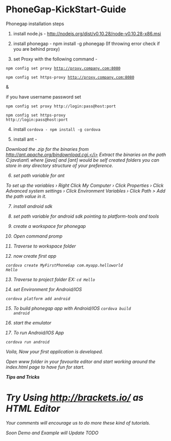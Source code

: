 PhoneGap-KickStart-Guide
========================

Phonegap installation steps 

1) install node.js - http://nodejs.org/dist/v0.10.28/node-v0.10.28-x86.msi

2) install phonegap - npm install -g phonegap (If throwing error check if you are behind proxy)

3) set Proxy with the following command - 

<code>npm config set proxy http://proxy.company.com:8080</code>

<code>npm config set https-proxy http://proxy.company.com:8080</code>

&

if you have username password set

<code>npm config set proxy http://login:pass@host:port</code>

<code>npm config set https-proxy http://login:pass@host:port</code>


4) install <code>cordova - npm install -g cordova</code>

5) install ant - 

<i>Download the .zip for the binaries from http://ant.apache.org/bindownload.cgi.</i>
<i>Extract the binaries on the path C:java\ant\ where [java] and [ant] would be self created folders you can store in any directory structure of your preference.</i>

6) set path variable for ant

<i>To set up the variables › Right Click My Computer › Click Properties › Click Advanced system settings  › Click Environment Variables › Click Path > Add the path value in it.</i>

7) install android sdk

8) set path variable for android sdk pointing to platform-tools and tools

9) create a workspace for phonegap

10) Open command promp

11) Traverse to workspace folder

12) now create first app

<code>cordova create MyFirstPhoneGap com.myapp.helloworld Hello</code>

13) Traverse to project folder EX: <code>cd Hello</code>

14) set Environment for Android/IOS

<code>cordova platform add android</code>

15) To build phonegap app with Android/IOS 
<code>cordova build android</code>

16) start the emulator

17) To run Android/IOS App 

<code>cordova run android</code>

Voila, Now your first application is developed.

Open www folder in your favourite editor and start working around the index.html page to have fun for start.

 <b>Tips and Tricks</b>
 
  # Try Using http://brackets.io/ as HTML Editor


Your comments will encourage us to do more these kind of tutorials.

Soon Demo and Example will Update TODO
